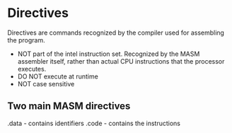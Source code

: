 # Directives
Directives are commands recognized by the compiler used for assembling the program.
- NOT part of the intel instruction set. Recognized by the MASM assembler itself, rather than actual CPU instructions that the processor executes.
- DO NOT execute at runtime
- NOT case sensitive

## Two main MASM directives
.data - contains identifiers
.code - contains the instructions
